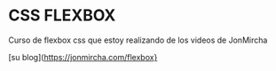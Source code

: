 # CSS FLEXBOX

Curso de flexbox css que estoy realizando de los videos de JonMircha

[su blog](https://jonmircha.com/flexbox}

